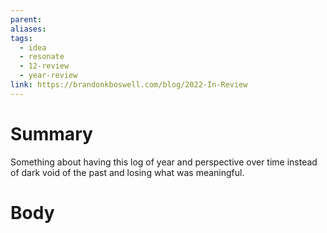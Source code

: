 ```yaml
---
parent: 
aliases: 
tags:
  - idea
  - resonate
  - 12-review
  - year-review
link: https://brandonkboswell.com/blog/2022-In-Review
---
```

# Summary 
Something about having this log of year and perspective over time instead of dark void of the past and losing what was meaningful.
# Body

